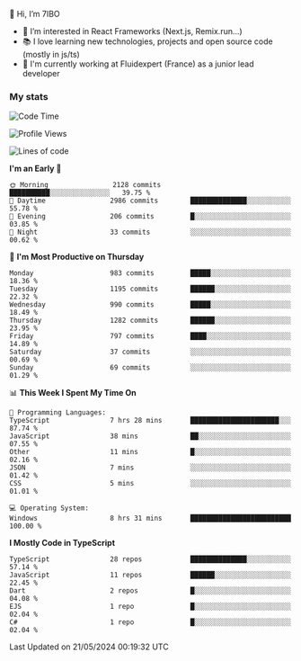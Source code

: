👋 Hi, I’m 7IBO

- 👀 I’m interested in React Frameworks (Next.js, Remix.run...)
- 📚 I love learning new technologies, projects and open source code (mostly in js/ts)
- 💼 I'm currently working at Fluidexpert (France) as a junior lead developer

### My stats
<!--START_SECTION:waka-->
![Code Time](http://img.shields.io/badge/Code%20Time-626%20hrs%2016%20mins-blue)

![Profile Views](http://img.shields.io/badge/Profile%20Views-1-blue)

![Lines of code](https://img.shields.io/badge/From%20Hello%20World%20I%27ve%20Written-6.7%20million%20lines%20of%20code-blue)

**I'm an Early 🐤** 

```text
🌞 Morning                2128 commits        ██████████░░░░░░░░░░░░░░░   39.75 % 
🌆 Daytime                2986 commits        ██████████████░░░░░░░░░░░   55.78 % 
🌃 Evening                206 commits         █░░░░░░░░░░░░░░░░░░░░░░░░   03.85 % 
🌙 Night                  33 commits          ░░░░░░░░░░░░░░░░░░░░░░░░░   00.62 % 
```
📅 **I'm Most Productive on Thursday** 

```text
Monday                   983 commits         █████░░░░░░░░░░░░░░░░░░░░   18.36 % 
Tuesday                  1195 commits        ██████░░░░░░░░░░░░░░░░░░░   22.32 % 
Wednesday                990 commits         █████░░░░░░░░░░░░░░░░░░░░   18.49 % 
Thursday                 1282 commits        ██████░░░░░░░░░░░░░░░░░░░   23.95 % 
Friday                   797 commits         ████░░░░░░░░░░░░░░░░░░░░░   14.89 % 
Saturday                 37 commits          ░░░░░░░░░░░░░░░░░░░░░░░░░   00.69 % 
Sunday                   69 commits          ░░░░░░░░░░░░░░░░░░░░░░░░░   01.29 % 
```


📊 **This Week I Spent My Time On** 

```text
💬 Programming Languages: 
TypeScript               7 hrs 28 mins       ██████████████████████░░░   87.74 % 
JavaScript               38 mins             ██░░░░░░░░░░░░░░░░░░░░░░░   07.55 % 
Other                    11 mins             █░░░░░░░░░░░░░░░░░░░░░░░░   02.16 % 
JSON                     7 mins              ░░░░░░░░░░░░░░░░░░░░░░░░░   01.42 % 
CSS                      5 mins              ░░░░░░░░░░░░░░░░░░░░░░░░░   01.01 % 

💻 Operating System: 
Windows                  8 hrs 31 mins       █████████████████████████   100.00 % 
```

**I Mostly Code in TypeScript** 

```text
TypeScript               28 repos            ██████████████░░░░░░░░░░░   57.14 % 
JavaScript               11 repos            ██████░░░░░░░░░░░░░░░░░░░   22.45 % 
Dart                     2 repos             █░░░░░░░░░░░░░░░░░░░░░░░░   04.08 % 
EJS                      1 repo              █░░░░░░░░░░░░░░░░░░░░░░░░   02.04 % 
C#                       1 repo              █░░░░░░░░░░░░░░░░░░░░░░░░   02.04 % 
```




 Last Updated on 21/05/2024 00:19:32 UTC
<!--END_SECTION:waka-->
